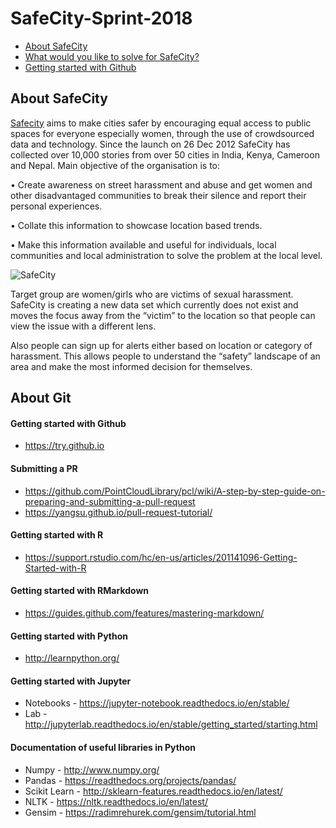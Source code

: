 # SafeCity-Sprint-2018
- [About SafeCity](https://github.com/DataKind-BLR/SafeCity-Sprint-2018/blob/master/README.md#about-safecity)
- [What would you like to solve for SafeCity?](https://github.com/DataKind-BLR/SafeCity-Sprint-2018/issues)
- [Getting started with Github](https://github.com/DataKind-BLR/SafeCity-Sprint-2018/blob/master/README.md#about-git
) 


## About SafeCity
[Safecity](http://safecity.in/) aims to make cities safer by encouraging equal access to public spaces for everyone especially women, through the use of crowdsourced data and technology. Since the launch on 26 Dec 2012 SafeCity has collected over 10,000 stories from over 50 cities in India, Kenya, Cameroon and Nepal. Main objective of the organisation is to:

• Create awareness on street harassment and abuse and get women and other disadvantaged communities to break their silence and report their personal experiences. 

• Collate this information to showcase location based trends.

• Make this information available and useful for individuals, local communities and local administration to solve the problem at the local level.

![SafeCity](https://user-images.githubusercontent.com/12103383/41036984-844c70e8-69af-11e8-81e5-c23847b1c8bd.png)

Target group are women/girls who are victims of sexual harassment. SafeCity is creating a new data set which currently does not exist and moves the focus away from the “victim” to the location so that people can view the issue with a different lens.

Also people can sign up for alerts either based on location or category of harassment. This allows people to understand the “safety” landscape of an area and make the most informed decision for themselves. 



## About Git

#### Getting started with Github
- https://try.github.io

#### Submitting a PR
- https://github.com/PointCloudLibrary/pcl/wiki/A-step-by-step-guide-on-preparing-and-submitting-a-pull-request
- https://yangsu.github.io/pull-request-tutorial/

#### Getting started with R
- https://support.rstudio.com/hc/en-us/articles/201141096-Getting-Started-with-R

#### Getting started with RMarkdown
- https://guides.github.com/features/mastering-markdown/

#### Getting started with Python
- http://learnpython.org/

#### Getting started with Jupyter 
- Notebooks - https://jupyter-notebook.readthedocs.io/en/stable/
- Lab - http://jupyterlab.readthedocs.io/en/stable/getting_started/starting.html

#### Documentation of useful libraries in Python
- Numpy - http://www.numpy.org/
- Pandas - https://readthedocs.org/projects/pandas/
- Scikit Learn - http://sklearn-features.readthedocs.io/en/latest/
- NLTK - https://nltk.readthedocs.io/en/latest/
- Gensim - https://radimrehurek.com/gensim/tutorial.html

